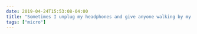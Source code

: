```yaml
---
date: 2019-04-24T15:53:08-04:00
title: "Sometimes I unplug my headphones and give anyone walking by my door the gift of learning about Johnny Hallyday."
tags: ["micro"]
---
```


